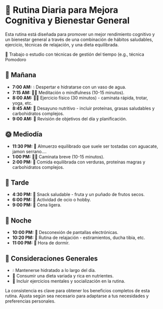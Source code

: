 # 🧠 Rutina Diaria para Mejora Cognitiva y Bienestar General

Esta rutina está diseñada para promover un mejor rendimiento cognitivo y un bienestar general a través de una combinación de hábitos saludables, ejercicio, técnicas de relajación, y una dieta equilibrada.

💼 Trabajo o estudio con técnicas de gestión del tiempo (e.g., técnica Pomodoro

## 🌅 Mañana

- **7:00 AM:** 💧 Despertar e hidratarse con un vaso de agua.
- **7:15 AM:** 🧘‍♂️ Meditación o mindfulness (10-15 minutos).
- **8:00 AM:** 🏃‍♂️ Ejercicio físico (30 minutos) - caminata rápida, trotar, yoga, etc.
- **8:45 AM:** 🍳 Desayuno nutritivo - incluir proteínas, grasas saludables y carbohidratos complejos.
- **9:00 AM:** 📝 Revisión de objetivos del día y planificación.

## 🌞 Mediodía

- **11:30 PM:** 🥗 Almuerzo equilibrado que suele ser tostadas con aguacate, jamon serrano....
- **1:00 PM:** 🚶‍♂️ Caminata breve (10-15 minutos).
- **2:00 PM:** 🍲 Comida equilibrada con verduras, proteínas magras y carbohidratos complejos.

## 🌇 Tarde

- **4:30 PM:** 🍏 Snack saludable - fruta y un puñado de frutos secos.
- **6:00 PM:** 🎨 Actividad de ocio o hobby.
- **9:00 PM:** 🍲 Cena ligera.

## 🌌 Noche

- **10:00 PM:** 🚫 Desconexión de pantallas electrónicas.
- **10:20 PM:** 🛀 Rutina de relajación - estiramientos, ducha tibia, etc.
- **11:00 PM:** 🛌 Hora de dormir.

## 📌 Consideraciones Generales

- 💧 Mantenerse hidratado a lo largo del día.
- 🥦 Consumir una dieta variada y rica en nutrientes.
- 🧠 Incluir ejercicios mentales y socialización en la rutina.

La consistencia es clave para obtener los beneficios completos de esta rutina. Ajusta según sea necesario para adaptarse a tus necesidades y preferencias personales.
